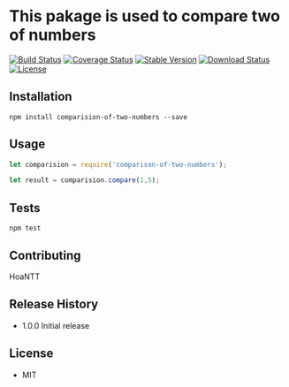 # This pakage is used to compare two of numbers #

[![Build Status](https://travis-ci.org/gghoantt/comparison-of-two-numbers.svg?branch=master)](https://travis-ci.org/gghoantt/comparison-of-two-numbers)
[![Coverage Status](https://coveralls.io/repos/github/gghoantt/comparison-of-two-numbers/badge.svg?branch=master)](https://coveralls.io/github/gghoantt/comparison-of-two-numbers?branch=master)
[![Stable Version](https://img.shields.io/npm/v/comparison-of-two-numbers.svg)](https://www.npmjs.com/package/comparison-of-two-numbers)
[![Download Status](https://img.shields.io/npm/dt/comparison-of-two-numbers.svg)](https://www.npmjs.com/package/comparison-of-two-numbers)
[![License](https://img.shields.io/github/license/gghoantt/comparison-of-two-numbers.svg)](https://github.com/gghoantt/comparison-of-two-numbers/blob/master/LICENSE)

## Installation

  `npm install comparision-of-two-numbers --save`

## Usage
```javascript
let comparision = require('comparison-of-two-numbers');

let result = comparision.compare(1,5);
```

## Tests


  `npm test`


## Contributing

HoaNTT

## Release History

* 1.0.0 Initial release

## License

* MIT
